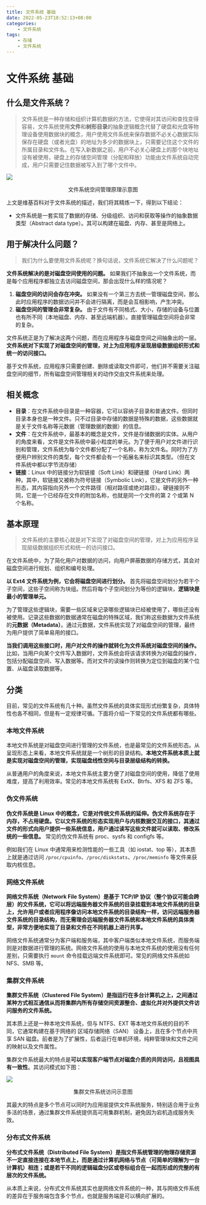 ```yaml
---
title: 文件系统 基础
date: 2022-05-23T18:52:13+08:00
categories:
    - 文件系统
tags:
    - 存储
    - 文件系统
---
```


# 文件系统 基础

## 什么是文件系统？

> 文件系统是一种存储和组织计算机数据的方法，它使得对其访问和查找变得容易，文件系统使用**文件**和**树形目录**的抽象逻辑概念代替了硬盘和光盘等物理设备使用数据块的概念，用户使用文件系统来保存数据不必关心数据实际保存在硬盘（或者光盘）的地址为多少的数据块上，只需要记住这个文件的所属目录和文件名。在写入新数据之前，用户不必关心硬盘上的那个块地址没有被使用，硬盘上的存储空间管理（分配和释放）功能由文件系统自动完成，用户只需要记住数据被写入到了哪个文件中。

![](http://img.orekilee.top//imgbed/paper/filesystem11.png)

<center>文件系统空间管理原理示意图</center>

上文是维基百科对于文件系统的描述，我们将其精炼一下，得到以下结论：

- 文件系统是一套实现了数据的存储、分级组织、访问和获取等操作的抽象数据类型（Abstract data type）。其可以构建在磁盘、内存、甚至是网络上。



## 用于解决什么问题？

> 我们为什么要使用文件系统呢？换句话说，文件系统它解决了什么问题呢？

**文件系统解决的是对磁盘空间使用的问题。** 如果我们不抽象出一个文件系统，而是每个应用程序都独立去访问磁盘空间，那会出现什么样的情况呢？

1. **磁盘空间的访问会存在冲突。** 如果没有一个第三方去统一管理磁盘空间，那么此时应用程序的数据访问并不会进行隔离，而是会互相影响，产生冲突。
2. **磁盘空间的管理会非常复杂。** 由于文件有不同格式、大小，存储的设备与位置也有所不同（本地磁盘、内存、甚至远端机器）。直接管理磁盘空间将会非常的复杂。

文件系统正是为了解决这两个问题，而在应用程序与磁盘空间之间抽象出的一层。**文件系统对下实现了对磁盘空间的管理，对上为应用程序呈现层级数据组织形式和统一的访问接口。** 

基于文件系统，应用程序只需要创建、删除或读取文件即可，他们并不需要关注磁盘空间的细节，所有磁盘空间管理相关的动作交由文件系统来处理。



## 相关概念

- **目录**：在文件系统中目录是一种容器，它可以容纳子目录和普通文件。但同时目录本身也是一种文件。只不过目录中存储的数据是特殊的数据，这些数据就是关于文件名称等元数据（管理数据的数据）的信息。
- **文件**：在文件系统中，最基本的概念是文件，文件是存储数据的实体。从用户的角度来看，文件是文件系统中最小粒度的单元。为了便于用户对文件进行识别和管理，文件系统为每个文件都分配了一个名称，称为文件名。同时为了方便用户辨别文件的类型，每个文件都会有一个拓展名来标识其类型。（但在文件系统中都以字节流存储）
- **链接**：Linux 中的链接分为软链接（Soft Link）和硬链接（Hard Link）两种。其中，软链接又被称为符号链接（Symbolic Link），它是文件的另外一种形态，其内容指向另外一个文件路径（相对路径或绝对路径）。硬链接则不同，它是一个已经存在文件的附加名称，也就是同一个文件的第 2 个或第 N 个名称。 



## 基本原理

> 文件系统的主要核心就是对下实现了对磁盘空间的管理，对上为应用程序呈现层级数据组织形式和统一的访问接口。

在文件系统中，为了简化用户对数据的访问，向用户屏蔽数据的存储方式，其会对磁盘空间进行规划、组织和编号处理。

**以 Ext4 文件系统为例，它会将磁盘空间进行划分。** 首先将磁盘空间划分为若干个子空间，这些子空间称为块组。然后将每个子空间划分为等份的逻辑块，**逻辑块是最小的管理单元。**

为了管理这些逻辑块，需要一些区域来记录哪些逻辑块已经被使用了，哪些还没有被使用。记录这些数据的数据通常在磁盘的特殊区域，我们称这些数据为文件系统的**元数据（Metadata）**。通过元数据，文件系统实现了对磁盘空间的管理，最终为用户提供了简单易用的接口。

**当我们调用这些接口时，用户对文件的操作就转化为文件系统对磁盘空间的操作。** 比如，当用户向某个文件写入数据时，文件系统会将该请求转换为对磁盘的操作，包括分配磁盘空间、写入数据等。而对文件的读操作则转换为定位到磁盘的某个位置、从磁盘读取数据等。



## 分类

目前，常见的文件系统有几十种。虽然文件系统的具体实现形式纷繁复杂，具体特性也各不相同，但是有一定规律可循。下面将介绍一下常见的文件系统都有哪些。

### 本地文件系统

本地文件系统是对磁盘空间进行管理的文件系统，也是最常见的文件系统形态。从呈现形态上来看，本地文件系统就是一个树形的目录结构。**本地文件系统本质上就是实现对磁盘空间的管理，实现磁盘线性空间与目录层级结构的转换。**

从普通用户的角度来说，本地文件系统主要方便了对磁盘空间的使用，降低了使用难度，提高了利用效率。常见的本地文件系统有 ExtX、Btrfs、XFS 和 ZFS 等。 



### 伪文件系统

**伪文件系统是 Linux 中的概念，它是对传统文件系统的延伸。伪文件系统存在于内存，不占用硬盘。它以文件系统的形态实现用户与内核数据交互的接口，其通过文件的形式向用户提供一些系统信息，用户通过读写这些文件就可以读取、修改系统的一些信息。** 常见的伪文件系统有 proc、sysfs 和 configfs 等。

例如我们在 Linux 中通常用来检测性能的一些工具（如 iostat、top 等），其本质上就是通过访问 `/proc/cpuinfo`、`/proc/diskstats`、`/proc/meminfo` 等文件来获取内核信息。



### 网络文件系统

**网络文件系统（Network File System）是基于 TCP/IP 协议（整个协议可能会跨层）的文件系统，它可以将远端服务器文件系统的目录挂载到本地文件系统的目录上，允许用户或者应用程序像访问本地文件系统的目录结构一样，访问远端服务器文件系统的目录结构，而无需理会远端服务器文件系统和本地文件系统的具体类型，非常方便地实现了目录和文件在不同机器上进行共享。**

网络文件系统通常分为客户端和服务端，其中客户端类似本地文件系统，而服务端则是对数据进行管理的系统。网络文件系统的使用与本地文件系统的使用没有任何差别，只需要执行 `mount` 命令挂载远端文件系统即可。常见的网络文件系统如 NFS、SMB 等。



### 集群文件系统

**集群文件系统（Clustered File System）是指运行在多台计算机之上，之间通过某种方式相互通信从而将集群内所有存储空间资源整合、虚拟化并对外提供文件访问服务的文件系统。**

其本质上还是一种本地文件系统，但与 NTFS、EXT 等本地文件系统的目的不同，它通常构建在基于网络的 区域存储网络（SAN） 设备上，且在多个节点中共享 SAN 磁盘。前者是为了扩展性，后者运行在单机环境，纯粹管理块和文件之间的映射以及文件属性。

集群文件系统最大的特点是**可以实现客户端节点对磁盘介质的共同访问，且视图具有一致性**。其访问模式如下图：

![](http://img.orekilee.top//imgbed/paper/filesystem1.png)

<center>集群文件系统访问示意图 </center>

其最大的特点是多个节点可以同时为应用层提供文件系统服务，特别适合用于业务多活的场景，通过集群文件系统提供高可用集群机制，避免因为宕机造成服务失效。



### 分布式文件系统

**分布式文件系统（Distributed File System）是指文件系统管理的物理存储资源不一定直接连接在本地节点上，而是通过计算机网络与节点（可简单的理解为一台计算机）相连；或是若干不同的逻辑磁盘分区或卷标组合在一起而形成的完整的有层次的文件系统。** 

从本质上来说，分布式文件系统其实也是网络文件系统的一种，其与网络文件系统的差异在于服务端包含多个节点，也就是服务端是可以横向扩展的。
